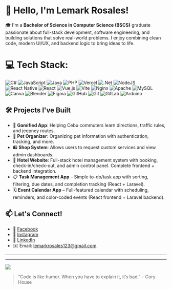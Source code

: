 # 👋 Hello, I'm Lemark Rosales!

🎓 I'm a **Bachelor of Science in Computer Science (BSCS)** graduate passionate about full-stack development, software engineering, and building solutions that solve real-world problems. I enjoy combining clean code, modern UI/UX, and backend logic to bring ideas to life.

# 💻 Tech Stack:
![C#](https://img.shields.io/badge/c%23-%23239120.svg?style=for-the-badge&logo=csharp&logoColor=white) ![JavaScript](https://img.shields.io/badge/javascript-%23323330.svg?style=for-the-badge&logo=javascript&logoColor=%23F7DF1E) ![Java](https://img.shields.io/badge/java-%23ED8B00.svg?style=for-the-badge&logo=openjdk&logoColor=white) ![PHP](https://img.shields.io/badge/php-%23777BB4.svg?style=for-the-badge&logo=php&logoColor=white) ![Vercel](https://img.shields.io/badge/vercel-%23000000.svg?style=for-the-badge&logo=vercel&logoColor=white) ![.Net](https://img.shields.io/badge/.NET-5C2D91?style=for-the-badge&logo=.net&logoColor=white) ![NodeJS](https://img.shields.io/badge/node.js-6DA55F?style=for-the-badge&logo=node.js&logoColor=white) ![React Native](https://img.shields.io/badge/react_native-%2320232a.svg?style=for-the-badge&logo=react&logoColor=%2361DAFB) ![React](https://img.shields.io/badge/react-%2320232a.svg?style=for-the-badge&logo=react&logoColor=%2361DAFB) ![Vue.js](https://img.shields.io/badge/vue.js-%2335495e.svg?style=for-the-badge&logo=vuedotjs&logoColor=%234FC08D) ![Vite](https://img.shields.io/badge/vite-%23646CFF.svg?style=for-the-badge&logo=vite&logoColor=white) ![Nginx](https://img.shields.io/badge/nginx-%23009639.svg?style=for-the-badge&logo=nginx&logoColor=white) ![Apache](https://img.shields.io/badge/apache-%23D42029.svg?style=for-the-badge&logo=apache&logoColor=white) ![MySQL](https://img.shields.io/badge/mysql-4479A1.svg?style=for-the-badge&logo=mysql&logoColor=white) ![Canva](https://img.shields.io/badge/Canva-%2300C4CC.svg?style=for-the-badge&logo=Canva&logoColor=white) ![Blender](https://img.shields.io/badge/blender-%23F5792A.svg?style=for-the-badge&logo=blender&logoColor=white) ![Figma](https://img.shields.io/badge/figma-%23F24E1E.svg?style=for-the-badge&logo=figma&logoColor=white) ![GitHub](https://img.shields.io/badge/github-%23121011.svg?style=for-the-badge&logo=github&logoColor=white) ![Git](https://img.shields.io/badge/git-%23F05033.svg?style=for-the-badge&logo=git&logoColor=white) ![GitLab](https://img.shields.io/badge/gitlab-%23181717.svg?style=for-the-badge&logo=gitlab&logoColor=white) ![Arduino](https://img.shields.io/badge/-Arduino-00979D?style=for-the-badge&logo=Arduino&logoColor=white)



## 🛠️ Projects I've Built
- 🚗 **Gamified App**: Helping Cebu commuters learn directions, traffic rules, and jeepney routes.
- 🐶 **Pet Organizer**: Organizing pet information with authentication, tracking, and more.
- 🛍️ **Shop System**: Allows users to request custom services and view admin dashboards.
- 🏨 **Hotel Website**: Full-stack hotel management system with booking, check-in/check-out, and admin control panel. Complete frontend + backend integration.
- 📋 **Task Management App** – Simple to-do/task app with sorting, filtering, due dates, and completion tracking (React + Laravel).
- 🗓️ **Event Calendar App** – Full-featured calendar with scheduling, reminders, and color-coded events (React frontend + Laravel backend).


## 📫 Let's Connect!
- 🔗 [Facebook](https://www.facebook.com/lemark.rosales.2025)
- 🔗 [Instagram](https://www.instagram.com/lemarkkkk_/)
- 💼 [LinkedIn](https://www.linkedin.com/in/lemark-rosales-919291300/)
- ✉️ Email: lemarkrosales123@gmail.com

---




---
[![](https://visitcount.itsvg.in/api?id=lemarkk&icon=0&color=0)](https://visitcount.itsvg.in)

<!-- Proudly created with GPRM ( https://gprm.itsvg.in ) -->

> “Code is like humor. When you have to explain it, it’s bad.” – Cory House
